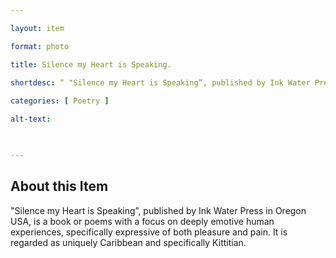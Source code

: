 ```yaml
--- 

layout: item 

format: photo 

title: Silence my Heart is Speaking.

shortdesc: “ "Silence my Heart is Speaking”, published by Ink Water Press in Oregon USA, is a book or poems with a focus on deeply emotive human experiences, specifically expressive of both pleasure and pain.”
 
categories: [ Poetry ]

alt-text:  

 

--- 
```


## About this Item 

"Silence my Heart is Speaking”, published by Ink Water Press in Oregon USA, is a book or poems with a focus on deeply emotive human experiences, specifically expressive of both pleasure and pain. It is regarded as uniquely Caribbean and specifically Kittitian. 
